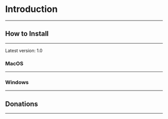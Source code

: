 # Introduction
--------------

## How to Install
-----------------
Latest version: 1.0

### MacOS
---------

### Windows
-----------

## Donations
------------

